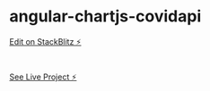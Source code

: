 # angular-chartjs-covidapi

[Edit on StackBlitz ⚡️](https://stackblitz.com/edit/angular-chartjs-covidapi)
#
[See Live Project  ⚡️](https://angular-chartjs-covidapi.stackblitz.io)


